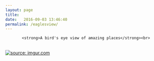 ```yaml
---
layout: page
title:  
date:   2016-09-03 13:46:40
permalink: /eaglesview/
---
```



<div align="center">

	<strong>A bird's eye view of amazing places</strong><br>
</div>
<br>
<a href="http://imgur.com/vyZb0RY"><img src="http://i.imgur.com/vyZb0RY.jpg" title="source: imgur.com" /></a>
<br>

